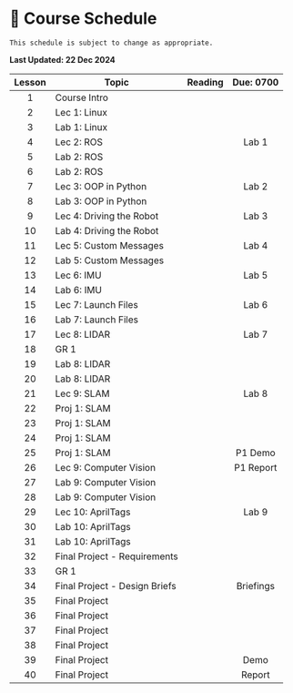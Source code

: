 # 📆 Course Schedule

```{note} 
This schedule is subject to change as appropriate.
```

**Last Updated: 22 Dec 2024**

| Lesson |                Topic          |   Reading         | Due: 0700    |
|:------:|-------------------------------|:-----------------:|:------------:|
| 1      | Course Intro                  |                   |              |
| 2      | Lec 1: Linux                  |                   |              |
| 3      | Lab 1: Linux                  |                   |              |
| 4      | Lec 2: ROS                    |                   | Lab 1        |
| 5      | Lab 2: ROS                    |                   |              |
| 6      | Lab 2: ROS                    |                   |              |
| 7      | Lec 3: OOP in Python          |                   | Lab 2        |
| 8      | Lab 3: OOP in Python          |                   |              |
| 9      | Lec 4: Driving the Robot      |                   | Lab 3        |
| 10     | Lab 4: Driving the Robot      |                   |              |
| 11     | Lec 5: Custom Messages        |                   | Lab 4        |
| 12     | Lab 5: Custom Messages        |                   |              |
| 13     | Lec 6: IMU                    |                   | Lab 5        |
| 14     | Lab 6: IMU                    |                   |              |
| 15     | Lec 7: Launch Files           |                   | Lab 6        |
| 16     | Lab 7: Launch Files           |                   |              |
| 17     | Lec 8: LIDAR                  |                   | Lab 7        |
| 18     | GR 1                          |                   |              |
| 19     | Lab 8: LIDAR                  |                   |              |
| 20     | Lab 8: LIDAR                  |                   |              |
| 21     | Lec 9: SLAM                   |                   | Lab 8        |
| 22     | Proj 1: SLAM                  |                   |              |
| 23     | Proj 1: SLAM                  |                   |              |
| 24     | Proj 1: SLAM                  |                   |              |
| 25     | Proj 1: SLAM                  |                   | P1 Demo      |
| 26     | Lec 9: Computer Vision        |                   | P1 Report    |
| 27     | Lab 9: Computer Vision        |                   |              |
| 28     | Lab 9: Computer Vision        |                   |              |
| 29     | Lec 10: AprilTags             |                   | Lab 9        |
| 30     | Lab 10: AprilTags             |                   |              |
| 31     | Lab 10: AprilTags             |                   |              | 
| 32     | Final Project - Requirements  |                   |              |
| 33     | GR 1                          |                   |              |
| 34     | Final Project - Design Briefs |                   | Briefings    |
| 35     | Final Project                 |                   |              |
| 36     | Final Project                 |                   |              |
| 37     | Final Project                 |                   |              |
| 38     | Final Project                 |                   |              |
| 39     | Final Project                 |                   | Demo         |
| 40     | Final Project                 |                   | Report       |